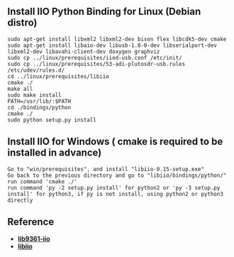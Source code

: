 ## Install IIO Python Binding for Linux (Debian distro)

```shell
sudo apt-get install libxml2 libxml2-dev bison flex libcdk5-dev cmake
sudo apt-get install libaio-dev libusb-1.0-0-dev libserialport-dev libxml2-dev libavahi-client-dev doxygen graphviz
sudo cp ../linux/prerequisites/iiod-usb.conf /etc/init/
sudo cp ../linux/prerequisites/53-adi-plutosdr-usb.rules /etc/udev/rules.d/
cd ../linux/prerequisites/libiio
cmake ./
make all
sudo make install
PATH=/usr/lib/:$PATH
cd ./bindings/python
cmake ./
sudo python setup.py install
```

## Install IIO for Windows ( cmake is required to be installed in advance)

```text
Go to "win/prerequisites", and install "libiio-0.15-setup.exe"
Go back to the previous directory and go to "libiio/bindings/python/"
run command 'cmake ./'
run command 'py -2 setup.py install' for python2 or 'py -3 setup.py install' for python3, if py is not install, using python2 or python3 directly
```

## Reference
- [__lib9361-iio__](https://github.com/analogdevicesinc/libad9361-iio)
- [__libiio__](https://github.com/analogdevicesinc/libiio)
